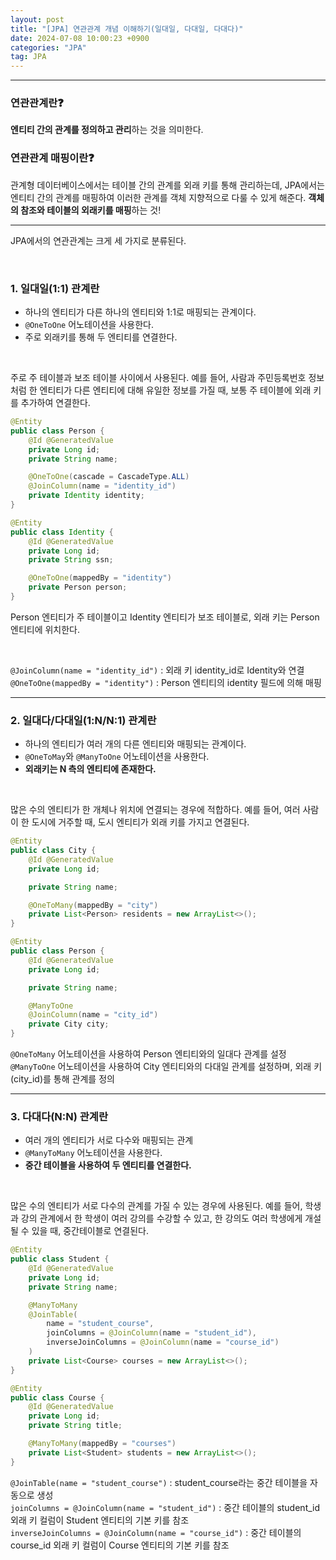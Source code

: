 ```yaml
---
layout: post
title: "[JPA] 연관관계 개념 이해하기(일대일, 다대일, 다대다)"
date: 2024-07-08 10:00:23 +0900
categories: "JPA"
tag: JPA
---  
```


---
### 연관관계란❓
**엔티티 간의 관계를 정의하고 관리**하는 것을 의미한다.

### 연관관계 매핑이란❓
관계형 데이터베이스에서는 테이블 간의 관계를 외래 키를 통해 관리하는데, JPA에서는 엔티티 간의 관계를 매핑하여 이러한 관계를 객체 지향적으로 다룰 수 있게 해준다. **객체의 참조와 테이블의 외래키를 매핑**하는 것! 

---

JPA에서의 연관관계는 크게 세 가지로 분류된다.

<br>

### 1. 일대일(1:1) 관계란
- 하나의 엔티티가 다른 하나의 엔티티와 1:1로 매핑되는 관계이다. 
- `@OneToOne` 어노테이션을 사용한다.
- 주로 외래키를 통해 두 엔티티를 연결한다.  

<br>

주로 주 테이블과 보조 테이블 사이에서 사용된다. 예를 들어, 사람과 주민등록번호 정보처럼 한 엔티티가 다른 엔티티에 대해 유일한 정보를 가질 때, 보통 주 테이블에 외래 키를 추가하여 연결한다.  

```java
@Entity
public class Person {
    @Id @GeneratedValue
    private Long id;
    private String name;

    @OneToOne(cascade = CascadeType.ALL)
    @JoinColumn(name = "identity_id")
    private Identity identity;
}

@Entity
public class Identity {
    @Id @GeneratedValue
    private Long id;
    private String ssn;

    @OneToOne(mappedBy = "identity")
    private Person person;
}
```
Person 엔티티가 주 테이블이고 Identity 엔티티가 보조 테이블로, 외래 키는 Person 엔티티에 위치한다.  

<br>

`@JoinColumn(name = "identity_id")` : 외래 키 identity_id로 Identity와 연결   
`@OneToOne(mappedBy = "identity")` : Person 엔티티의 identity 필드에 의해 매핑   

---

### 2. 일대다/다대일(1:N/N:1) 관계란
- 하나의 엔티티가 여러 개의 다른 엔티티와 매핑되는 관계이다. 
- `@OneToMay`와 `@ManyToOne` 어노테이션을 사용한다.
- **외래키는 N 측의 엔티티에 존재한다.**

<br>

많은 수의 엔티티가 한 개체나 위치에 연결되는 경우에 적합하다. 예를 들어, 여러 사람이 한 도시에 거주할 때, 도시 엔티티가 외래 키를 가지고 연결된다. 

```java
@Entity
public class City {
    @Id @GeneratedValue
    private Long id;

    private String name;

    @OneToMany(mappedBy = "city")
    private List<Person> residents = new ArrayList<>();
}

@Entity
public class Person {
    @Id @GeneratedValue
    private Long id;

    private String name;

    @ManyToOne
    @JoinColumn(name = "city_id")
    private City city;
}
```
`@OneToMany` 어노테이션을 사용하여 Person 엔티티와의 일대다 관계를 설정   
`@ManyToOne` 어노테이션을 사용하여 City 엔티티와의 다대일 관계를 설정하며, 외래 키(city_id)를 통해 관계를 정의  

---

### 3. 다대다(N:N) 관계란
- 여러 개의 엔티티가 서로 다수와 매핑되는 관계
- `@ManyToMany` 어노테이션을 사용한다.
- **중간 테이블을 사용하여 두 엔티티를 연결한다.**

<br>

많은 수의 엔티티가 서로 다수의 관계를 가질 수 있는 경우에 사용된다. 예를 들어, 학생과 강의 관계에서 한 학생이 여러 강의를 수강할 수 있고, 한 강의도 여러 학생에게 개설될 수 있을 때, 중간테이블로 연결된다.  

```java
@Entity
public class Student {
    @Id @GeneratedValue
    private Long id;
    private String name;

    @ManyToMany
    @JoinTable(
        name = "student_course",
        joinColumns = @JoinColumn(name = "student_id"),
        inverseJoinColumns = @JoinColumn(name = "course_id")
    )
    private List<Course> courses = new ArrayList<>();
}

@Entity
public class Course {
    @Id @GeneratedValue
    private Long id;
    private String title;

    @ManyToMany(mappedBy = "courses")
    private List<Student> students = new ArrayList<>();
}
```
`@JoinTable(name = "student_course")` : student_course라는 중간 테이블을 자동으로 생성    
`joinColumns = @JoinColumn(name = "student_id")` : 중간 테이블의 student_id 외래 키 컬럼이 Student 엔티티의 기본 키를 참조   
`inverseJoinColumns = @JoinColumn(name = "course_id")` : 중간 테이블의 course_id 외래 키 컬럼이 Course 엔티티의 기본 키를    참조


